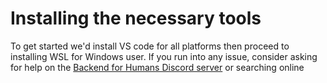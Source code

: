 # Installing the necessary tools

To get started we'd install VS code for all platforms then proceed to installing
WSL for Windows user. If you run into any issue, consider asking for
help on the [Backend for Humans Discord server](https://discord.gg/HStvqX6ptx) or
searching online
